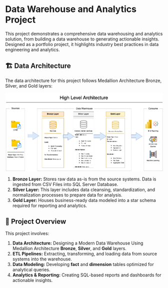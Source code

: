 # Data Warehouse and Analytics Project

This project demonstrates a comprehensive data warehousing and analytics solution, from building a data warehouse to generating actionable insights. Designed as a portfolio project, it highlights industry best practices in data engineering and analytics.

## 🏗️ Data Architecture

The data architecture for this project follows Medallion Architecture Bronze, Silver, and Gold layers:

![Data Warehouse High Level Architecure](data-warehouse/docs/data-warehouse-architecture.png)

1. **Bronze Layer:** Stores raw data as-is from the source systems. Data is ingested from CSV Files into SQL Server Database.
2. **Silver Layer:** This layer includes data cleansing, standardization, and normalization processes to prepare data for analysis.
3. **Gold Layer:** Houses business-ready data modeled into a star schema required for reporting and analytics.

##  📖 Project Overview

This project involves:

1. **Data Architecture:** Designing a Modern Data Warehouse Using Medallion Architecture **Bronze**, **Silver**, and **Gold** layers.
2. **ETL Pipelines:** Extracting, transforming, and loading data from source systems into the warehouse.
3. **Data Modeling:** Developing **fact** and **dimension** tables optimized for analytical queries.
4. **Analytics & Reporting:** Creating SQL-based reports and dashboards for actionable insights.
